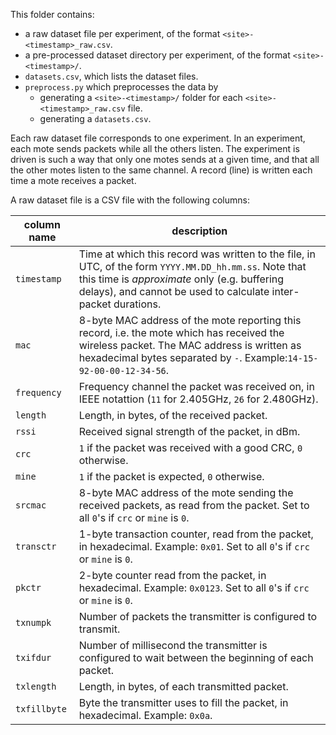 This folder contains:

* a raw dataset file per experiment, of the format `<site>-<timestamp>_raw.csv`.
* a pre-processed dataset directory per experiment, of the format `<site>-<timestamp>/`.
* `datasets.csv`, which lists the dataset files.
* `preprocess.py` which preprocesses the data by
    * generating a `<site>-<timestamp>/` folder for each `<site>-<timestamp>_raw.csv` file.
    * generating a `datasets.csv`.

Each raw dataset file corresponds to one experiment. In an experiment, each mote sends packets while all the others listen. The experiment is driven is such a way that only one motes sends at a given time, and that all the other motes listen to the same channel. A record (line) is written each time a mote receives a packet.

A raw dataset file is a CSV file with the following columns:

column name  | description
-------------|------------
`timestamp`  | Time at which this record was written to the file, in UTC, of the form `YYYY.MM.DD_hh.mm.ss`. Note that this time is _approximate_ only (e.g. buffering delays), and cannot be used to calculate inter-packet durations.
`mac`        | 8-byte MAC address of the mote reporting this record, i.e. the mote which has received the wireless packet. The MAC address is written as hexadecimal bytes separated by `-`. Example:`14-15-92-00-00-12-34-56`.
`frequency`  | Frequency channel the packet was received on, in IEEE notattion (`11` for 2.405GHz, `26` for 2.480GHz).
`length`     | Length, in bytes, of the received packet.
`rssi`       | Received signal strength of the packet, in dBm.
`crc`        | `1` if the packet was received with a good CRC, `0` otherwise.
`mine`       | `1` if the packet is expected, `0` otherwise.
`srcmac`     | 8-byte MAC address of the mote sending the received packets, as read from the packet. Set to all `0`'s if `crc` or `mine` is `0`.
`transctr`   | 1-byte transaction counter, read from the packet, in hexadecimal. Example: `0x01`. Set to all `0`'s if `crc` or `mine` is `0`.
`pkctr`      | 2-byte counter read from the packet, in hexadecimal. Example: `0x0123`. Set to all `0`'s if `crc` or `mine` is `0`.
`txnumpk`    | Number of packets the transmitter is configured to transmit.
`txifdur`    | Number of millisecond the transmitter is configured to wait between the beginning of each packet.
`txlength`   | Length, in bytes, of each transmitted packet.
`txfillbyte` | Byte the transmitter uses to fill the packet, in hexadecimal. Example: `0x0a`.
